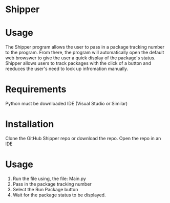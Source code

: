 # Shipper

# Usage
The Shipper program allows the user to pass in a package tracking number to the program. From there, the program will automatically open the default web browswer to give the user a quick display of the package's status. Shipper allows users to track packages with the click of a button and reeduces the user's need to look up infromation manually. 

# Requirements
Python must be downloaded
IDE (Visual Studio or Similar)

# Installation
Clone the GitHub Shipper repo or download the repo. 
Open the repo in an IDE

# Usage
1. Run the file using, the file: Main.py
2. Pass in the package tracking number
3. Select the Run Package button
4. Wait for the package status to be displayed. 
